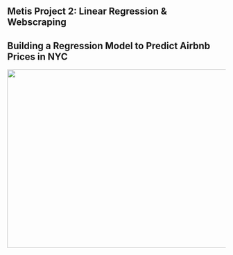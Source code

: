 ## Metis Project 2: Linear Regression & Webscraping

## Building a Regression Model to Predict Airbnb Prices in NYC

<p align="center">
  <img width="628" height="412" src="https://user-images.githubusercontent.com/87044440/128450067-78bcf016-e085-4c74-a819-d3cb6529be73.jpeg">
</p>


